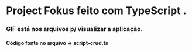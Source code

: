 # Project Fokus feito com TypeScript .

### GIF está nos arquivos p/ visualizar a aplicação.

#### Código fonte no arquivo -> script-crud.ts
